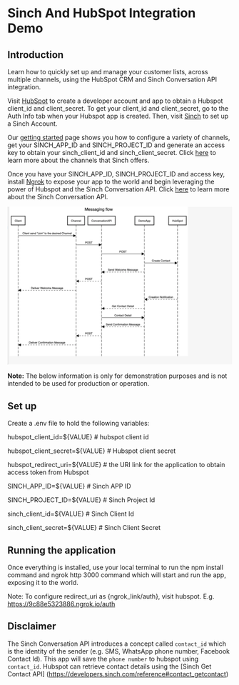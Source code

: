 # Sinch And HubSpot Integration Demo 

## Introduction
Learn how to quickly set up and manage your customer lists, across multiple channels, using the HubSpot CRM and Sinch Conversation API integration.

Visit [HubSpot](https://developers.hubspot.com/) to create a developer account and app to obtain a Hubspot client_id and client_secret. To get your client_id and client_secret, go to the Auth Info tab when your Hubspot app is created. Then, visit [Sinch](https://www.sinch.com/sign-up/) to set up a Sinch Account. 

Our [getting started](https://developers.sinch.com/docs/conversation_quick_guide) page shows you how to configure a variety of channels, get your SINCH_APP_ID and SINCH_PROJECT_ID and generate an access key to obtain your sinch_client_id and sinch_client_secret. Click [here](https://developers.sinch.com/docs/conversation-channel-support) to learn more about the channels that Sinch offers.

Once you have your SINCH_APP_ID, SINCH_PROJECT_ID and access key, install [Ngrok](https://ngrok.com/) to expose your app to the world and begin leveraging the power of Hubspot and the Sinch Conversation API. Click [here](https://developers.sinch.com/docs/conversation) to learn more about the Sinch Conversation API.

![Message flow](images/message_flow.png)

**Note:** The below information is only for demonstration purposes and is not intended to be used for production or operation.

## Set up

Create a .env file to hold the following variables:

hubspot_client_id=${VALUE} # hubspot client id 

hubspot_client_secret=${VALUE} # Hubspot client secret

hubspot_redirect_uri=${VALUE} # the URI link for the application to obtain access token from Hubspot

SINCH_APP_ID=${VALUE} # Sinch APP ID

SINCH_PROJECT_ID=${VALUE} # Sinch Project Id

sinch_client_id=${VALUE} # Sinch Client Id

sinch_client_secret=${VALUE} # Sinch Client Secret

## Running the application 

Once everything is installed, use your local terminal to run the npm install command and ngrok http 3000 command which will start and run the app, exposing it to the world. 

Note: To configure redirect_uri as {ngrok_link/auth}, visit hubspot. E.g. https://9c88e5323886.ngrok.io/auth


## Disclaimer 

The Sinch Conversation API introduces a concept called `contact_id` which is the identity of the sender (e.g. SMS, WhatsApp phone number, Facebook Contact Id). This app will save the `phone number` to hubspot using `contact_id`. Hubspot can retrieve contact details using the [Sinch Get Contact API] (https://developers.sinch.com/reference#contact_getcontact)
